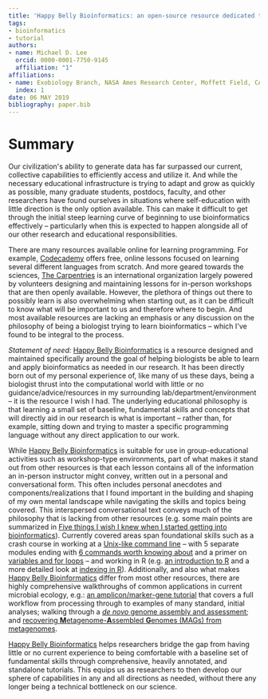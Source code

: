 ```yaml
---
title: 'Happy Belly Bioinformatics: an open-source resource dedicated to helping biologists utilize bioinformatics'
tags:
- bioinformatics
- tutorial
authors:
- name: Michael D. Lee
  orcid: 0000-0001-7750-9145
  affiliation: "1"
affiliations:
- name: Exobiology Branch, NASA Ames Research Center, Moffett Field, CA, USA
  index: 1
date: 06 MAY 2019
bibliography: paper.bib
---
```


# Summary
Our civilization's ability to generate data has far surpassed our current, collective capabilities to efficiently access and utilize it. And while the necessary educational infrastructure is trying to adapt and grow as quickly as possible, many graduate students, postdocs, faculty, and other researchers have found ourselves in situations where self-education with little direction is the only option available. This can make it difficult to get through the initial steep learning curve of beginning to use bioinformatics effectively – particularly when this is expected to happen alongside all of our other research and educational responsibilities.  

There are many resources available online for learning programming. For example, [Codecademy](https://www.codecademy.com/) offers free, online lessons focused on learning several different languages from scratch. And more geared towards the sciences, [The Carpentries](https://carpentries.org/) is an international organization largely powered by volunteers designing and maintaining lessons for in-person workshops that are then openly available. However, the plethora of things out there to possibly learn is also overwhelming when starting out, as it can be difficult to know what will be important to us and therefore where to begin. And most available resources are lacking an emphasis or any discussion on the philosophy of being a biologist trying to learn bioinformatics – which I've found to be integral to the process.

*Statement of need:* [Happy Belly Bioinformatics](https://astrobiomike.github.io/) is a resource designed and maintained specifically around the goal of helping biologists be able to learn and apply bioinformatics as needed in our research. It has been directly born out of my personal experience of, like many of us these days, being a biologist thrust into the computational world with little or no guidance/advice/resources in my surrounding lab/department/environment – it is the resource I wish I had. The underlying educational philosophy is that learning a small set of baseline, fundamental skills and concepts that will directly aid in our research is what is important – rather than, for example, sitting down and trying to master a specific programming language without any direct application to our work. 

While [Happy Belly Bioinformatics](https://astrobiomike.github.io/) is suitable for use in group-educational activities such as workshop-type environments, part of what makes it stand out from other resources is that each lesson contains all of the information an in-person instructor might convey, written out in a personal and conversational form. This often includes personal anecdotes and components/realizations that I found important in the building and shaping of my own mental landscape while navigating the skills and topics being covered. This interspersed conversational text conveys much of the philosophy that is lacking from other resources (e.g. some main points are summarized in [Five things I wish I knew when I started getting into bioinformatics](https://astrobiomike.github.io/about/#five-things-i-wish-i-knew-when-i-started-getting-into-bioinformatics)). Currently covered areas span foundational skills such as a crash course in working at a [Unix-like command line](https://astrobiomike.github.io/unix/unix-intro) – with 5 separate modules ending with [6 commands worth knowing about](https://astrobiomike.github.io/unix/six-glorious-commands) and a primer on [variables and for loops](https://astrobiomike.github.io/unix/for-loops) – and working in R (e.g. [an introduction to R](https://astrobiomike.github.io/R/basics) and a more detailed look at [indexing in R](https://astrobiomike.github.io/R/more_indexing)). Additionally, and also what makes [Happy Belly Bioinformatics](https://astrobiomike.github.io/) differ from most other resources, there are highly comprehensive walkthroughs of common applications in current microbial ecology, e.g.: [an amplicon/marker-gene tutorial](https://astrobiomike.github.io/amplicon/dada2_workflow_ex) that covers a full workflow from processing through to examples of many standard, initial analyses; walking through a [*de novo* genome assembly and assessment](https://astrobiomike.github.io/genomics/de_novo_assembly); and [recovering **M**etagenome-**A**ssembled **G**enomes (MAGs) from metagenomes](https://astrobiomike.github.io/genomics/metagen_anvio).  

[Happy Belly Bioinformatics](https://astrobiomike.github.io/) helps researchers bridge the gap from having little or no current experience to being comfortable with a baseline set of fundamental skills through comprehensive, heavily annotated, and  standalone tutorials. This equips us as researchers to then develop our sphere of capabilities in any and all directions as needed, without there any longer being a technical bottleneck on our science.
